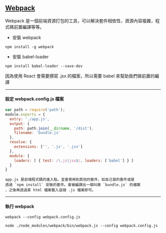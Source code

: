 ## [Webpack](https://webpack.github.io/)
Webpack 是一個前端資源打包的工具，可以解決套件相依性，資源內容複雜，程式碼前置編譯等等。

* 安裝 webpack
```
npm install -g webpack
```

* 安裝 babel-loader
```
npm install babel-loader --save-dev
```
因為使用 React 會需要撰寫 .jsx 的檔案，所以需要 babel 來幫助我們做前置的編譯

---

#### 設定 webpack.config.js 檔案

```javascript
var path = require('path');
module.exports = {
  entry: './app.js',
  output: {
    path: path.join(__dirname, '/dist'),
    filename: 'bundle.js'
  },
  resolve: {
    extensions: ['', '.js', '.jsx']
  },
  module: {
    loaders: [ { test: /\.js|jsx$/, loaders: ['babel'] } ]
  }
}
```
```
app.js 是前端程式碼的進入點，並會使用到其他的套件，如自己寫的套件或是
透過 `npm install` 安裝的套件。會被編譯出一個叫做 `bundle.js` 的檔案
，之後再透過某 html 檔案載入這個 .js 檔案即可。
```

---

#### 執行 webpack
```
webpack --config webpack.config.js
```

```
node ./node_modules/webpack/bin/webpack.js --config webpack.config.js
```